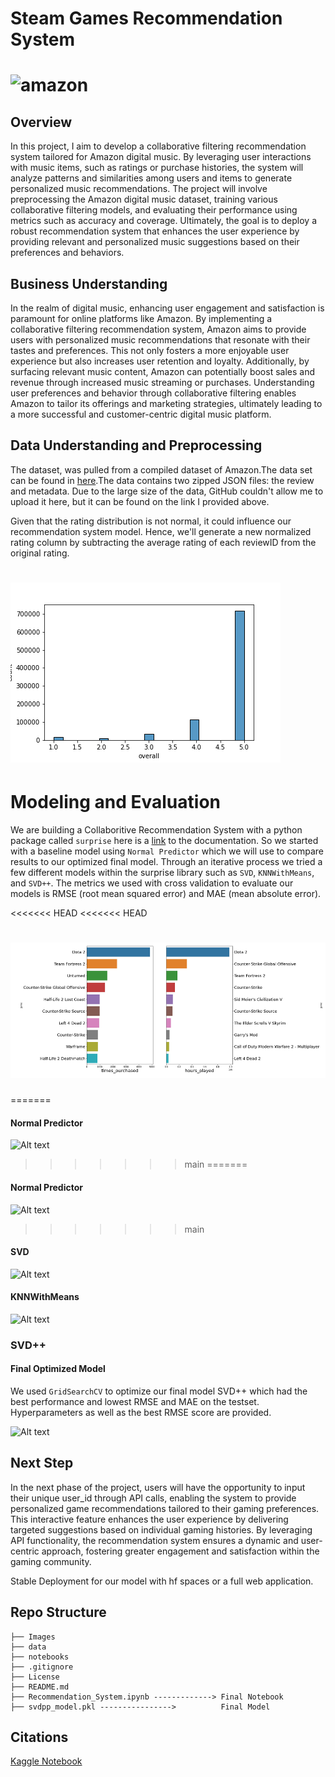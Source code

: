 
# Steam Games Recommendation System


# ![amazon](https://github.com/RigatN/Amazon_Digital_Music_Recommendation_System/main/Images/cover.PNG)

## Overview

In this project, I aim to develop a collaborative filtering recommendation system tailored for Amazon digital music. By leveraging user interactions with music items, such as ratings or purchase histories, the system will analyze patterns and similarities among users and items to generate personalized music recommendations. The project will involve preprocessing the Amazon digital music dataset, training various collaborative filtering models, and evaluating their performance using metrics such as accuracy and coverage. Ultimately, the goal is to deploy a robust recommendation system that enhances the user experience by providing relevant and personalized music suggestions based on their preferences and behaviors.


## Business Understanding

In the realm of digital music, enhancing user engagement and satisfaction is paramount for online platforms like Amazon. By implementing a collaborative filtering recommendation system, Amazon aims to provide users with personalized music recommendations that resonate with their tastes and preferences. This not only fosters a more enjoyable user experience but also increases user retention and loyalty. Additionally, by surfacing relevant music content, Amazon can potentially boost sales and revenue through increased music streaming or purchases. Understanding user preferences and behavior through collaborative filtering enables Amazon to tailor its offerings and marketing strategies, ultimately leading to a more successful and customer-centric digital music platform.

## Data Understanding and Preprocessing

The dataset, was pulled from a compiled dataset of Amazon.The data set can be found in [here](https://nijianmo.github.io/amazon/index.html).The data contains two zipped JSON files: the review and metadata. Due to the large size of the data, GitHub couldn't allow me to upload it here, but it can be found on the link I provided above.

Given that the rating distribution is not normal, it could influence our recommendation system model. Hence, we'll generate a new normalized rating column by subtracting the average rating of each reviewID from the original rating.

# ![review](https://github.com/RigatN/Amazon_Digital_Music_Recommendation_System/blob/main/Images/distribution_of_rating.png)


# Modeling and Evaluation
We are building a Collaboritive Recommendation System with a python package called `surprise` here is a [link](https://surprise.readthedocs.io/en/stable/) to the documentation. So we started with a baseline model using `Normal Predictor` which we will use to compare results to our optimized final model. Through an iterative process we tried a few different models within the surprise library such as `SVD`, `KNNWithMeans`, and `SVD++`. The metrics we used with cross validation to evaluate our models is RMSE (root mean squared error) and MAE (mean absolute error).

<<<<<<< HEAD
<<<<<<< HEAD
# ![EDA](https://github.com/pyamin1878/Steam-Games-Rec-System/blob/main/Images/EDA.PNG)
=======
#### Normal Predictor 
![Alt text](Images/Normal_Predictor_Results.png)
>>>>>>> main
=======


#### Normal Predictor 
![Alt text](Images/Normal_Predictor_Results.png)

>>>>>>> main

#### SVD
![Alt text](Images/SVD_Results.png)

#### KNNWithMeans
![Alt text](Images/KNNWithMeans_Results.png)

### SVD++ 

#### Final Optimized Model

We used `GridSearchCV` to optimize our final model SVD++ which had the best performance and lowest RMSE and MAE on the testset. Hyperparameters as well as the best RMSE score are provided. 

![Alt text](Images/SDVpp_Results.png)




## Next Step

In the next phase of the project, users will have the opportunity to input their unique user_id through API calls, enabling the system to provide personalized game recommendations tailored to their gaming preferences. This interactive feature enhances the user experience by delivering targeted suggestions based on individual gaming histories. By leveraging API functionality, the recommendation system ensures a dynamic and user-centric approach, fostering greater engagement and satisfaction within the gaming community.

Stable Deployment for our model with hf spaces or a full web application.



## Repo Structure

```
├── Images
├── data
├── notebooks
├── .gitignore
├── License
├── README.md
├── Recommendation_System.ipynb -------------> Final Notebook
├── svdpp_model.pkl ---------------->          Final Model
```
## Citations

[Kaggle Notebook](https://www.kaggle.com/code/simonprevoteaux/steam-game-analysis/notebook)
